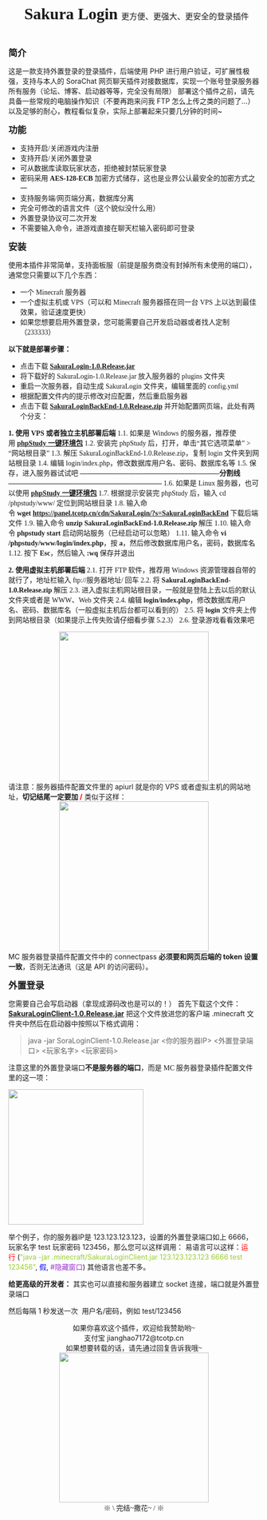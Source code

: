 <span style="font-family: 'Trebuchet MS';"><span style="font-size: xx-large;"><b>    Sakura Login</b></span>  <span style="font-size: medium;">更方便、更强大、更安全的登录插件</span></span><span style="font-family: 'Trebuchet MS';"><span style="font-size: medium;">
</span></span>
<div align="center"><span style="font-family: 'Trebuchet MS';"><img src="https://panel.tcotp.cn/cdn/42211976_p0.jpg" alt="" border="0" /></span></div>
&nbsp;

<span style="font-size: large;"><b>简介</b></span>

这是一款支持外置登录的登录插件，后端使用 PHP 进行用户验证，可扩展性极强，支持与本人的 SoraChat 网页聊天插件对接数据库，实现一个账号登录服务器所有服务（论坛、博客、启动器等等，完全没有局限）
部署这个插件之前，请先具备一些常规的电脑操作知识（不要再跑来问我 FTP 怎么上传之类的问题了...）以及足够的耐心，教程看似复杂，实际上部署起来只要几分钟的时间~

<span style="font-size: large;"><b>功能</b></span>
<ul class="litype_1" type="1">
 	<li><span style="font-family: 'Trebuchet MS';">支持开启/关闭游戏内注册</span></li>
 	<li><span style="font-family: 'Trebuchet MS';">支持开启/关闭外置登录</span></li>
 	<li><span style="font-family: 'Trebuchet MS';">可从数据库读取玩家状态，拒绝被封禁玩家登录</span></li>
 	<li><span style="font-family: 'Trebuchet MS';">密码采用 <b>AES-128-ECB</b> 加密方式储存，这也是业界公认最安全的加密方式之一</span></li>
 	<li><span style="font-family: 'Trebuchet MS';">支持服务端/网页端分离，数据库分离</span></li>
 	<li><span style="font-family: 'Trebuchet MS';">完全可修改的语言文件（这个貌似没什么用）</span></li>
 	<li><span style="font-family: 'Trebuchet MS';">外置登录协议可二次开发</span></li>
 	<li><span style="font-family: 'Trebuchet MS';"><span style="font-family: 'Trebuchet MS';">不需要输入命令，进游戏直接在聊天栏输入密码即可登录</span></span></li>
</ul>
<span style="font-family: 'Trebuchet MS';"> <span style="font-size: large;"><b>安装</b></span>
</span>

使用本插件非常简单，支持面板服（前提是服务商没有封掉所有未使用的端口），通常您只需要以下几个东西：
<ul class="litype_1" type="1">
 	<li><span style="font-family: 'Trebuchet MS';">一个 Minecraft 服务器</span></li>
 	<li><span style="font-family: 'Trebuchet MS';">一个虚拟主机或 VPS（可以和 Minecraft 服务器搭在同一台 VPS 上以达到最佳效果，验证速度更快）</span></li>
 	<li><span style="font-family: 'Trebuchet MS';"><span style="font-family: 'Trebuchet MS';">如果您想要启用外置登录，您可能需要自己开发启动器或者找人定制（233333）</span></span></li>
</ul>
<span style="font-family: 'Trebuchet MS';"><strong>以下就是部署步骤：</strong>
</span>
<ul class="litype_1" type="1">
 	<li><span style="font-family: 'Trebuchet MS';">点击下载 <a href="https://panel.tcotp.cn/cdn/SakuraLogin/?s=SakuraLogin" target="_blank" rel="noopener"><b>SakuraLogin-1.0.Release.jar</b></a></span></li>
 	<li><span style="font-family: 'Trebuchet MS';">将下载好的 SakuraLogin-1.0.Release.jar 放入服务器的 plugins 文件夹</span></li>
 	<li><span style="font-family: 'Trebuchet MS';">重启一次服务器，自动生成 SakuraLogin 文件夹，编辑里面的 config.yml</span></li>
 	<li><span style="font-family: 'Trebuchet MS';">根据配置文件内的提示修改对应配置，然后重启服务器</span></li>
 	<li><span style="font-family: 'Trebuchet MS';"><span style="font-family: 'Trebuchet MS';">点击下载 <a href="https://panel.tcotp.cn/cdn/SakuraLogin/?s=SakuraLoginBackEnd" target="_blank" rel="noopener"><b>SakuraLoginBackEnd-1.0.Release.zip</b></a> 并开始配置网页端，此处有两个分支：</span></span></li>
</ul>
<span style="font-family: 'Trebuchet MS';"><strong>1. 使用 VPS 或者独立主机部署后端</strong>
1.1. 如果是 Windows 的服务器，推荐使用 <a href="http://www.phpstudy.net/phpstudy/phpStudy20161103.zip" target="_blank" rel="noopener"><b>phpStudy 一键环境包</b></a>
1.2. 安装完 phpStudy 后，打开，单击“其它选项菜单” &gt; “网站根目录”
1.3. 解压 SakuraLoginBackEnd-1.0.Release.zip，复制 login 文件夹到网站根目录
1.4. 编辑 login/index.php，修改数据库用户名、密码、数据库名等
1.5. 保存，进入服务器试试吧
<b>————————————————————分割线——————————————————————</b>
1.6. 如果是 Linux 服务器，也可以使用 <a href="http://lamp.phpstudy.net/" target="_blank" rel="noopener"><b>phpStudy 一键环境包</b></a>
1.7. 根据提示安装完 phpStudy 后，输入 cd /phpstudy/www/ 定位到网站根目录
1.8. 输入命令 <b>wget <a href="https://panel.tcotp.cn/cdn/SakuraLogin/?s=SakuraLoginBackEnd" target="_blank" rel="noopener">https://panel.tcotp.cn/cdn/SakuraLogin/?s=SakuraLoginBackEnd</a></b> 下载后端文件
1.9. 输入命令 <b>unzip SakuraLoginBackEnd-1.0.Release.zip</b> 解压
1.10. 输入命令 <b>phpstudy start</b> 启动网站服务（已经启动可以忽略）
1.11. 输入命令 <b>vi /phpstudy/www/login/index.php</b>，按 <b>a</b>，然后修改数据库用户名，密码，数据库名
1.12. 按下 <b>Esc</b>，然后输入 <b>:wq</b> 保存并退出</span>

<span style="font-family: 'Trebuchet MS';"><strong>2. 使用虚拟主机部署后端</strong>
2.1. 打开 FTP 软件，推荐用 Windows 资源管理器自带的就行了，地址栏输入 ftp://服务器地址/ 回车
2.2. 将 <b>SakuraLoginBackEnd-1.0.Release.zip</b> 解压
2.3. 进入虚拟主机网站根目录，一般就是登陆上去以后的默认文件夹或者是 WWW、Web 文件夹
2.4. 编辑 <b>login/index.php</b>，修改数据库用户名、密码、数据库名（一般虚拟主机后台都可以看到的）
2.5. 将 <b>login</b> 文件夹上传到网站根目录（如果提示上传失败请仔细看步骤 5.2.3）
2.6. 登录游戏看看效果吧</span>
<div align="center"><span style="font-family: 'Trebuchet MS';"><img src="http://www.mcbbs.net/forum.php?mod=image&amp;aid=1186127&amp;size=300x300&amp;key=e174ca0b497b228a&amp;nocache=yes&amp;type=fixnone" alt="" width="300" border="0" /></span></div>
请注意：服务器插件配置文件里的 apiurl 就是你的 VPS 或者虚拟主机的网站地址，<b>切记结尾一定要加 <span style="color: #ff0000;">/</span></b>
类似于这样：
<div align="center"><img src="http://www.mcbbs.net/forum.php?mod=image&amp;aid=1186126&amp;size=300x300&amp;key=2bc4dffa4c21c748&amp;nocache=yes&amp;type=fixnone" alt="" width="300" border="0" /></div>
MC 服务器登录插件配置文件中的 connectpass <b>必须要和网页后端的 token 设置一致</b>，否则无法通讯（这是 API 的访问密码）。

<span style="font-size: large;"><b>外置登录</b></span>

您需要自己会写启动器（拿现成源码改也是可以的！）
首先下载这个文件：<a href="https://panel.tcotp.cn/cdn/SakuraLogin/?s=SakuraLoginClient" target="_blank" rel="noopener"><b>SakuraLoginClient-1.0.Release.jar</b></a>
把这个文件放进您的客户端 .minecraft 文件夹中然后在启动器中按照以下格式调用：
<div class="blockcode">
<blockquote>java -jar SoraLoginClient-1.0.Release.jar &lt;你的服务器IP&gt; &lt;外置登录端口&gt; &lt;玩家名字&gt; &lt;玩家密码&gt;</blockquote>
</div>
<span style="font-family: 'Trebuchet MS';">注意这里的外置登录端口<b>不是服务器的端口</b>，而是 MC 服务器登录插件配置文件里的这一项：</span>

<span style="font-family: 'Trebuchet MS';"><img class="aligncenter" src="http://www.mcbbs.net/forum.php?mod=image&amp;aid=1186129&amp;size=300x300&amp;key=37a3bce9f42da4e9&amp;nocache=yes&amp;type=fixnone" alt="" width="271" border="0" /></span>

举个例子，你的服务器IP是 123.123.123.123，设置的外置登录端口如上 6666，玩家名字 test 玩家密码 123456，那么您可以这样调用：
易语言可以这样：<span style="color: #ff0000;">运行</span> (<span style="color: #9acd32;">"java -jar .minecraft/SakuraLoginClient.jar 123.123.123.123 6666 test 123456"</span>, <span style="color: #0000ff;">假</span>, <span style="color: #9932cc;">#隐藏窗口</span>)
其他语言也差不多。

<b>给更高级的开发者：</b>
其实也可以直接和服务器建立 socket 连接，端口就是外置登录端口

然后每隔 1 秒发送一次  用户名/密码，例如 test/123456
<div align="center"><span style="font-family: 'Trebuchet MS';">如果你喜欢这个插件，欢迎给我赞助哟~</span></div>
<div align="center">支付宝 jianghao7172@tcotp.cn</div>
<div align="center"><span style="font-family: 'Trebuchet MS';">如果想要转载的话，请先通过回复告诉我哦~</span></div>
<div align="center"><span style="font-family: 'Trebuchet MS';"><img src="http://www.mcbbs.net/forum.php?mod=image&amp;aid=1186130&amp;size=300x300&amp;key=8d2903f46bf9eb8e&amp;nocache=yes&amp;type=fixnone" alt="" width="300" border="0" /></span></div>
<div align="center"><span style="font-family: 'Trebuchet MS';">※ \ 完结~撒花~ / ※</span></div>
